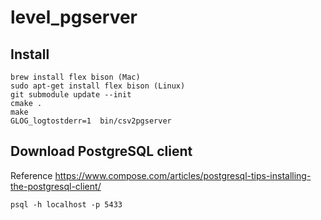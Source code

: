 # level_pgserver
## Install
```
brew install flex bison (Mac)
sudo apt-get install flex bison (Linux)
git submodule update --init
cmake .
make
GLOG_logtostderr=1  bin/csv2pgserver 
```

## Download PostgreSQL client
Reference https://www.compose.com/articles/postgresql-tips-installing-the-postgresql-client/
```
psql -h localhost -p 5433
```
